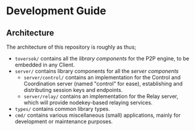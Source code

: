 # Development Guide

## Architecture

The architecture of this repository is roughly as thus;
- `toversok/` contains all the *library components* for the P2P engine, to be embedded in any Client.
- `server/` contains library components for all the *server components*
  - `server/control/` contains an implementation for the Control and Coordination server (named "control" for ease),
    establishing and distributing session keys and endpoints.
  - `server/relay/` contains an implementation for the Relay server, which will provide nodekey-based relaying services.
- `types/` contains common library types.
- `cmd/` contains various miscellaneous (small) applications, mainly for development or maintenance purposes.